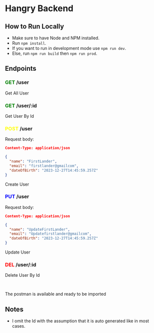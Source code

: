 # Hangry Backend

## How to Run Locally

- Make sure to have Node and NPM installed.
- Run `npm install`.
- If you want to run in development mode use `npm run dev`.
- Else, run `npm run build` then `npm run prod`.

## Endpoints

### <span style="color: green;">GET</span> /user

Get All User

### <span style="color: green;">GET</span> /user/:id

Get User By Id

### <span style="color: yellow;">POST</span> /user

Request body:

```json
Content-Type: application/json

{
  "name": "FirstLander",
  "email": "firstlander@gmailcom",
  "dateOfBirth": "2023-12-27T14:45:59.257Z"
}
```

Create User

### <span style="color: blue;">PUT</span> /user

Request body:

```json
Content-Type: application/json

{
  "name": "UpdateFirstLander",
  "email": "Updatefirstlander@gmailcom",
  "dateOfBirth": "2023-12-27T14:45:59.257Z"
}
```

Update User

### <span style="color: red;">DEL</span> /user/:id

Delete User By Id

<br />

The postman is available and ready to be imported

## Notes

- I omit the Id with the assumption that it is auto generated like in most cases.
